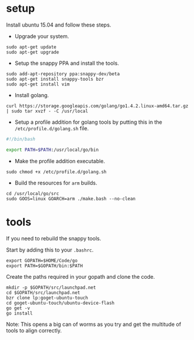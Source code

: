 # setup

Install ubuntu 15.04 and follow these steps.

* Upgrade your system.

```
sudo apt-get update
sudo apt-get upgrade
```

* Setup the snappy PPA and install the tools.

```
sudo add-apt-repository ppa:snappy-dev/beta
sudo apt-get install snappy-tools bzr
sudo apt-get install vim
```

* Install golang.

```
curl https://storage.googleapis.com/golang/go1.4.2.linux-amd64.tar.gz | sudo tar xvzf - -C /usr/local
```

* Setup a profile addition for golang tools by putting this in the `/etc/profile.d/golang.sh` file.

```bash
#!/bin/bash

export PATH=$PATH:/usr/local/go/bin
```

* Make the profile addition executable.

```
sudo chmod +x /etc/profile.d/golang.sh
```

* Build the resources for `arm` builds.

```
cd /usr/local/go/src
sudo GOOS=linux GOARCH=arm ./make.bash --no-clean
```

# tools

If you need to rebuild the snappy tools.

Start by adding this to your `.bashrc`.

```
export GOPATH=$HOME/Code/go
export PATH=$GOPATH/bin:$PATH
```

Create the paths required in your gopath and clone the code.

```
mkdir -p $GOPATH/src/launchpad.net
cd $GOPATH/src/launchpad.net
bzr clone lp:goget-ubuntu-touch
cd goget-ubuntu-touch/ubuntu-device-flash
go get -v
go install
```

Note: This opens a big can of worms as you try and get the multitude of tools to align correctly.
